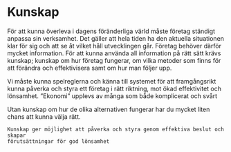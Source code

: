 # Kunskap

För att kunna överleva i dagens föränderliga värld måste företag ständigt anpassa sin verksamhet. Det gäller att hela tiden ha den aktuella situationen klar för sig och att se åt vilket håll utvecklingen går. Företag behöver därför mycket information. För att kunna använda all information på rätt sätt krävs kunskap; kunskap om hur företag fungerar, om vilka metoder som finns för att förändra och effektivisera samt om hur man följer upp.

Vi måste kunna spelreglerna och känna till systemet för att framgångsrikt kunna påverka och styra ett företag i rätt riktning, mot ökad effektivitet och lönsamhet. ”Ekonomi” upplevs av många som både komplicerat och svårt

Utan kunskap om hur de olika alternativen fungerar har du mycket liten chans att kunna välja rätt.

    Kunskap ger möjlighet att påverka och styra genom effektiva beslut och skapar 
    förutsättningar för god lönsamhet
